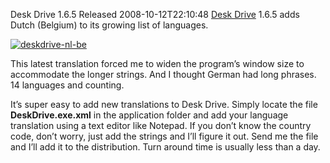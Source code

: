 Desk Drive 1.6.5 Released
2008-10-12T22:10:48
[Desk Drive](/deskdrive) 1.6.5 adds Dutch (Belgium) to its growing list of languages.

[![deskdrive-nl-be](/cdn/images/blog/DeskDrive1.6.5Released_FEEE/deskdrivenlbe_thumb.png)](/cdn/images/blog/DeskDrive1.6.5Released_FEEE/deskdrivenlbe.png)

This latest translation forced me to widen the program’s window size to accommodate the longer strings. And I thought German had long phrases. 14 languages and counting.

It’s super easy to add new translations to Desk Drive. Simply locate the file **DeskDrive.exe.xml** in the application folder and add your language translation using a text editor like Notepad. If you don’t know the country code, don’t worry, just add the strings and I’ll figure it out. Send me the file and I’ll add it to the distribution. Turn around time is usually less than a day.
